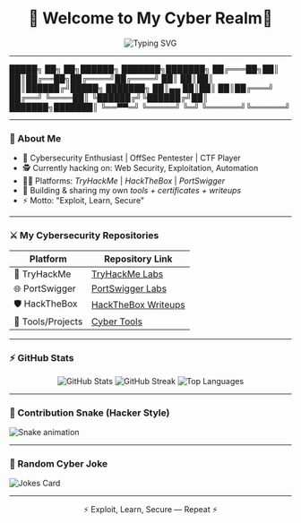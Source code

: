 <h1 align="center">👾 Welcome to My Cyber Realm👾</h1>

<p align="center">
  <img src="https://readme-typing-svg.herokuapp.com?color=00FF00&size=25&center=true&vCenter=true&width=600&lines=Hello+World!;Welcome+to+my+GitHub;Cyber+Security+Enthusiast;Offensive+Security+Pentester+%7C+Red+Teaming;Cloud+Intrusion+%7C+Pentesting;Building+Cyber+Tools;Breaking+%26+Fixing+Things" alt="Typing SVG" />
</p>

---

█████╗ ██╗   ██╗██████╗ ███████╗███████╗ ██╔═══██╗██║   ██║██╔══██╗██╔════╝██╔════╝ ██║   ██║██║   ██║██████╔╝█████╗  ███████╗ ██║▄▄ ██║██║   ██║██╔═══╝ ██╔══╝  ╚════██║ ╚██████╔╝╚██████╔╝██║     ███████╗███████║ ╚══▀▀═╝  ╚═════╝ ╚═╝     ╚══════╝╚══════╝

---

### 🏴 About Me
- 🔐 Cybersecurity Enthusiast | OffSec Pentester | CTF Player
- 🕵️ Currently hacking on: Web Security, Exploitation, Automation  
- 🧑‍💻 Platforms: *TryHackMe* | *HackTheBox* | *PortSwigger*  
- 🚀 Building & sharing my own *tools + certificates + writeups*  
- ⚡ Motto: "Exploit, Learn, Secure"  

---

### ⚔️ My Cybersecurity Repositories
| Platform       | Repository Link |
|----------------|-----------------|
| 🧩 TryHackMe      | [TryHackMe Labs](https://github.com/VoidQuantaX/TryHackMeLabs) |
| 🌐 PortSwigger    | [PortSwigger Labs](https://github.com/VoidQuantaX/PortSwiggerLabs) |
| 🛡️ HackTheBox     | [HackTheBox Writeups](https://github.com/VoidQuantaX/HTB-Labs) |
| 🧰 Tools/Projects | [Cyber Tools](https://github.com/VoidQuantaX/Projects) |

---

### ⚡ GitHub Stats
<p align="center">
  <img src="https://github-readme-stats.vercel.app/api?username=VoidQuantaX&show_icons=true&theme=radical" alt="GitHub Stats" />
  <img src="https://github-readme-streak-stats.herokuapp.com/?user=VoidQuantaX&theme=dark" alt="GitHub Streak" />
  <img src="https://github-readme-stats.vercel.app/api/top-langs/?username=VoidQuantaX&layout=compact&theme=dark" alt="Top Languages" />
</p>

---

### 🐍 Contribution Snake (Hacker Style)
![Snake animation](https://github.com/VoidQuantaX/VoidQuantaX/blob/output/github-contribution-grid-snake.svg)

---

### 🎯 Random Cyber Joke
![Jokes Card](https://readme-jokes.vercel.app/api?theme=dark)

---

<p align="center">
   ⚡ Exploit, Learn, Secure — Repeat ⚡
</p>
